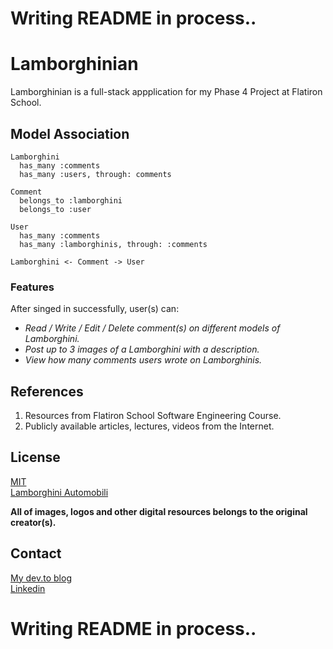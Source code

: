 # Writing README in process..

# Lamborghinian
Lamborghinian is a full-stack appplication for my Phase 4 Project at Flatiron School.

## Model Association
```
Lamborghini 
  has_many :comments
  has_many :users, through: comments
  
Comment
  belongs_to :lamborghini
  belongs_to :user
  
User
  has_many :comments
  has_many :lamborghinis, through: :comments

Lamborghini <- Comment -> User
```
### Features
After singed in successfully, user(s) can:
- _Read / Write / Edit / Delete comment(s) on different models of Lamborghini._
- _Post up to 3 images of a Lamborghini with a description._
- _View how many comments users wrote on Lamborghinis._

## References
1. Resources from Flatiron School Software Engineering Course.
2. Publicly available articles, lectures, videos from the Internet.

## License
[MIT](https://choosealicense.com/licenses/mit/)<br/>
[Lamborghini Automobili](https://www.lamborghini.com/en-en)

**All of images, logos and other digital resources belongs to the original creator(s).**

## Contact
[My dev.to blog](https://dev.to/jmjkim)<br/>
[Linkedin](https://www.linkedin.com/in/jmjkim/)

# Writing README in process..
